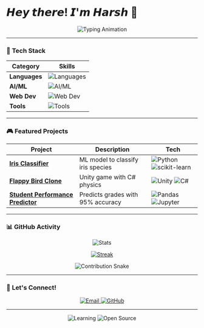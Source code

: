 # 𝙃𝙚𝙮 𝙩𝙝𝙚𝙧𝙚! 𝙄'𝙢 𝙃𝙖𝙧𝙨𝙝 👾

<p align="center">
  <img src="https://readme-typing-svg.vercel.app/api?font=Fira+Code&weight=600&size=26&duration=4000&pause=1000&color=58A6FF&center=true&vCenter=true&width=500&lines=ML+Enthusiast+%F0%9F%A7%A0;Game+Dev+Hobbyist+%F0%9F%8E%AE;Python+%7C+Java+%7C+C%2B%2B+%F0%9F%92%BB;Turning+Coffee+Into+Code+%E2%98%95" alt="Typing Animation">
</p>

---

### 🚀 **Tech Stack**  
<div align="center">
  
| **Category**  | **Skills** |
|--------------|------------|
| **Languages** | <img src="https://skillicons.dev/icons?i=py,java,cpp,cs" alt="Languages"> |
| **AI/ML** | <img src="https://skillicons.dev/icons?i=scikit,matplotlib,pandas,numpy" alt="AI/ML"> |
| **Web Dev** | <img src="https://skillicons.dev/icons?i=html,css,js,react" alt="Web Dev"> |
| **Tools** | <img src="https://skillicons.dev/icons?i=git,docker,linux,unity,vscode" alt="Tools"> |

</div>

---

### 🎮 **Featured Projects**  
<div align="center">
  
| Project | Description | Tech |
|---------|-------------|------|
| **[Iris Classifier](https://github.com/harsh3100/iris-classification)** | ML model to classify iris species | ![Python](https://img.shields.io/badge/-Python-3776AB?logo=python) ![scikit-learn](https://img.shields.io/badge/-scikit--learn-F7931E) |
| **[Flappy Bird Clone](https://github.com/harsh3100/flappy-bird)** | Unity game with C# physics | ![Unity](https://img.shields.io/badge/-Unity-000000?logo=unity) ![C#](https://img.shields.io/badge/-C%23-239120?logo=c-sharp) |
| **[Student Performance Predictor](https://github.com/harsh3100/student_performance_predictor)** | Predicts grades with 95% accuracy | ![Pandas](https://img.shields.io/badge/-Pandas-150458?logo=pandas) ![Jupyter](https://img.shields.io/badge/-Jupyter-F37626?logo=jupyter) |

</div>

---

### 📊 **GitHub Activity**  
<div align="center">

<!-- GitHub Stats -->
![Stats](https://github-readme-stats.vercel.app/api?username=harsh3100&show_icons=true&theme=radical&hide_border=true&bg_color=00000000)

<!-- Streak Stats -->
[![Streak](https://streak-stats.demolab.com?user=harsh3100&theme=dark&hide_border=true&background=00000000)](https://git.io/streak-stats)

<!-- Snake Animation -->
![Contribution Snake](https://github.com/harsh3100/harsh3100/blob/output/github-contribution-grid-snake.svg)

</div>

---

### 🤖 **Let's Connect!**  
<p align="center">
  <a href="mailto:harshsinghworkofficial@gmail.com">
    <img src="https://img.shields.io/badge/Gmail-D14836?style=for-the-badge&logo=gmail&logoColor=white" alt="Email">
  </a>
  <a href="https://github.com/harsh3100">
    <img src="https://img.shields.io/badge/GitHub-100000?style=for-the-badge&logo=github&logoColor=white" alt="GitHub">
  </a>
</p>

---

<p align="center">
  <img src="https://img.shields.io/badge/Currently_Learning-ML%20%7C%20Game%20Dev-8A2BE2?style=for-the-badge" alt="Learning">
  <img src="https://img.shields.io/badge/Open_Source-Contributor-success?style=for-the-badge" alt="Open Source">
</p>
